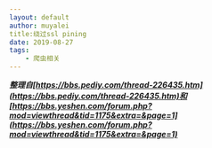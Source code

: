 ```yaml
---
layout: default
author: muyalei
title:绕过ssl pining
date: 2019-08-27
tags:
    - 爬虫相关
---
```



***整理自[https://bbs.pediy.com/thread-226435.htm](https://bbs.pediy.com/thread-226435.htm)和[https://bbs.yeshen.com/forum.php?mod=viewthread&tid=1175&extra=&page=1](https://bbs.yeshen.com/forum.php?mod=viewthread&tid=1175&extra=&page=1)***





